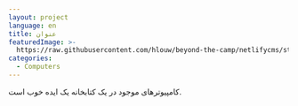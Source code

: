 ```yaml
---
layout: project
language: en
title: عنوان
featuredImage: >-
  https://raw.githubusercontent.com/hlouw/beyond-the-camp/netlifycms/static/img/library_square.jpg
categories:
  - Computers
---
```

کامپیوترهای موجود در یک کتابخانه یک ایده خوب است.